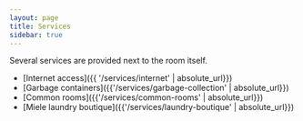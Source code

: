 ```yaml
---
layout: page
title: Services
sidebar: true
---
```


Several services are provided next to the room itself.

- [Internet access]({{ '/services/internet' | absolute_url}})
- [Garbage containers]({{'/services/garbage-collection' | absolute_url}})
- [Common rooms]({{'/services/common-rooms' | absolute_url}})
- [Miele laundry boutique]({{'/services/laundry-boutique' | absolute_url}})